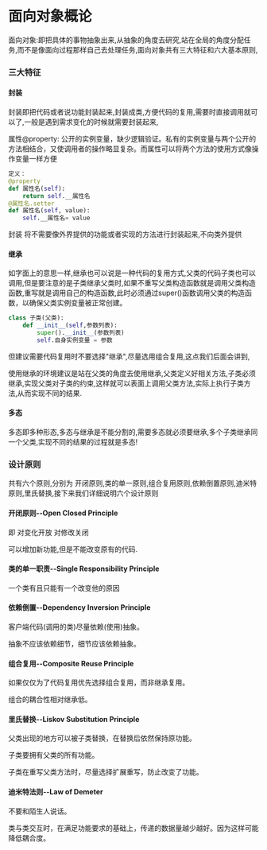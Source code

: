 # 面向对象概论

  面向对象:即把具体的事物抽象出来,从抽象的角度去研究,站在全局的角度分配任务,而不是像面向过程那样自己去处理任务,面向对象共有三大特征和六大基本原则,

### 三大特征

#### 封装

封装即把代码或者说功能封装起来,封装成类,方便代码的复用,需要时直接调用就可以了,一般是遇到需求变化的时候就需要封装起来,

属性@property:
	公开的实例变量，缺少逻辑验证。私有的实例变量与两个公开的方法相结合，又使调用者的操作略显复杂。而属性可以将两个方法的使用方式像操作变量一样方便

```python
定义：
@property
def 属性名(self):
	return self.__属性名
@属性名.setter
def 属性名(self, value):
	self.__属性名= value
```

封装 将不需要像外界提供的功能或者实现的方法进行封装起来,不向类外提供

#### 继承

如字面上的意思一样,继承也可以说是一种代码的复用方式,父类的代码子类也可以调用,但是要注意的是子类继承父类时,如果不重写父类构造函数就是调用父类构造函数,重写就是调用自己的构造函数,此时必须通过super()函数调用父类的构造函数，以确保父类实例变量被正常创建。

```python
class 子类(父类):
 	def __init__(self,参数列表):
		super().__init__(参数列表)
		self.自身实例变量 = 参数
```

但建议需要代码复用时不要选择"继承",尽量选用组合复用,这点我们后面会讲到,

使用继承的环境建议是站在父类的角度去使用继承,父类定义好相关方法,子类必须继承,实现父类对子类的约束,这样就可以表面上调用父类方法,实际上执行子类方法,从而实现不同的结果.

#### 多态

多态即多种形态,多态与继承是不能分割的,需要多态就必须要继承,多个子类继承同一个父类,实现不同的结果的过程就是多态!

### 设计原则

共有六个原则,分别为 开闭原则,类的单一原则,组合复用原则,依赖倒置原则,迪米特原则,里氏替换,接下来我们详细说明六个设计原则

#### 开闭原则--**O**pen Closed Principle

即 对变化开放 对修改关闭

可以增加新功能,但是不能改变原有的代码.

#### 类的单一职责--**S**ingle R**esponsibility P**rinciple   
一个类有且只能有一个改变他的原因

#### 依赖倒置--**D**ependency **I**nversion **P**rinciple

客户端代码(调用的类)尽量依赖(使用)抽象。

抽象不应该依赖细节，细节应该依赖抽象。

#### 组合复用--Composite Reuse Principle
如果仅仅为了代码复用优先选择组合复用，而非继承复用。

组合的耦合性相对继承低。

#### 里氏替换--**L**iskov **S**ubstitution **P**rinciple
父类出现的地方可以被子类替换，在替换后依然保持原功能。

子类要拥有父类的所有功能。

子类在重写父类方法时，尽量选择扩展重写，防止改变了功能。

#### 迪米特法则--Law of Demeter
不要和陌生人说话。

类与类交互时，在满足功能要求的基础上，传递的数据量越少越好。因为这样可能降低耦合度。